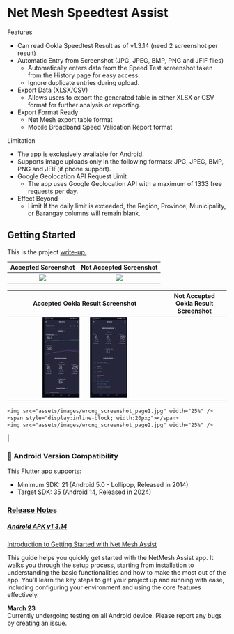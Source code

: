 # Net Mesh Speedtest Assist

Features
- Can read Ookla Speedtest Result as of v1.3.14 (need 2 screenshot per result) 
- Automatic Entry from Screenshot (JPG, JPEG, BMP, PNG and JFIF files)
  - Automatically enters data from the Speed Test screenshot taken from the History page for easy access.
  - Ignore duplicate entries during upload.
- Export Data (XLSX/CSV)
  - Allows users to export the generated table in either XLSX or CSV format for further analysis or reporting.
- Export Format Ready
  - Net Mesh export table format
  - Mobile Broadband Speed Validation Report format

Limitation
- The app is exclusively available for Android.
- Supports image uploads only in the following formats: JPG, JPEG, BMP, PNG and JFIF(if phone support).
- Google Geolocation API Request Limit
  - The app uses Google Geolocation API with a maximum of 1333 free requests per day.
- Effect Beyond
  - Limit	If the daily limit is exceeded, the Region, Province, Municipality, or Barangay columns will remain blank.

## Getting Started

This is the project [write-up.](https://drive.google.com/file/d/1bYZinNMpYV1GYZPqJPvOvNHPCgOOuLAV/view?usp=sharing)

| <div align="center"><b>Accepted Screenshot</b></div> | <div align="center"><b>Not Accepted Screenshot</b></div> |
|-------------|--------------|
| <div align="center"><img src="https://github.com/user-attachments/assets/6af97bcc-01fe-4537-b357-071958f43625" width="25%" /></div> | <div align="center"><img src="https://github.com/user-attachments/assets/08e78679-bd20-495c-bba9-19b1934025da" width="25%" /></div> |

| <div align="center"><b>Accepted Ookla Result Screenshot</b></div> | <div align="center"><b>Not Accepted Ookla Result Screenshot</b></div> |
|-------------|--------------|
| <div align="center"><img src="ookla_result_page1.jfif" width="25%" /> <span style="display:inline-block; width:20px;"></span><img src="ookla_result_page2.jfif" width="25%" /></div> | <div align="center">
    <img src="assets/images/wrong_screenshot_page1.jpg" width="25%" />
    <span style="display:inline-block; width:20px;"></span>
    <img src="assets/images/wrong_screenshot_page2.jpg" width="25%" />
</div> |


### 📱 Android Version Compatibility

This Flutter app supports:
- Minimum SDK: 21 (Android 5.0 - Lollipop, Released in 2014)
- Target SDK: 35 (Android 14, Released in 2024)
  
### [Release Notes](Release%20Notes)

##### [Android APK v1.3.14](https://drive.google.com/file/d/188wQP7SlPTE1zSdMISVthuosoftALAQ4/view?usp=drive_link)

[Introduction to Getting Started with Net Mesh Assist](https://drive.google.com/file/d/1cmgrCsu5mUBlnLMpdnMwwkYPxnYoC9sX/view?usp=sharing)

This guide helps you quickly get started with the NetMesh Assist app. It walks you through the setup process, starting from installation to understanding the basic functionalities and how to make the most out of the app. You’ll learn the key steps to get your project up and running with ease, including configuring your environment and using the core features effectively.

**March 23**  
Currently undergoing testing on all Android device. Please report any bugs by creating an issue.

